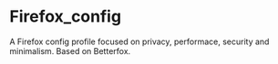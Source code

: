 # Firefox_config

A Firefox config profile focused on privacy, performace, security and minimalism.
Based on Betterfox.
